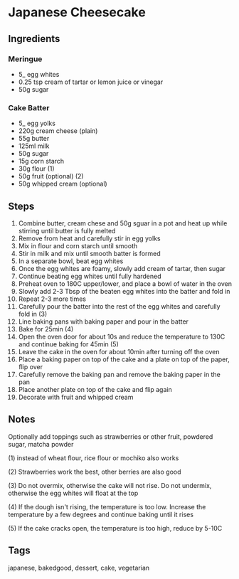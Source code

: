# Japanese Cheesecake

## Ingredients

### Meringue

* 5_ egg whites
* 0.25 tsp cream of tartar or lemon juice or vinegar
* 50g sugar 

### Cake Batter 

* 5_ egg yolks 
* 220g cream cheese (plain)
* 55g butter 
* 125ml milk 
* 50g sugar
* 15g corn starch
* 30g flour (1)
* 50g fruit (optional) (2)
* 50g whipped cream (optional)

## Steps

1. Combine butter, cream chese and 50g sguar in a pot and heat up while stirring until butter is fully melted 
2. Remove from heat and carefully stir in egg yolks
3. Mix in flour and corn starch until smooth
4. Stir in milk and mix until smooth batter is formed 
5. In a separate bowl, beat egg whites
6. Once the egg whites are foamy, slowly add cream of tartar, then sugar 
7. Continue beating egg whites until fully hardened
8. Preheat oven to 180C upper/lower, and place a bowl of water in the oven
9. Slowly add 2-3 Tbsp of the beaten egg whites into the batter and fold in 
10. Repeat 2-3 more times 
11. Carefully pour the batter into the rest of the egg whites and carefully fold in (3)
12. Line baking pans with baking paper and pour in the batter
13. Bake for 25min (4)
14. Open the oven door for about 10s and reduce the temperature to 130C and continue baking for 45min (5)
15. Leave the cake in the oven for about 10min after turning off the oven
16. Place a baking paper on top of the cake and a plate on top of the paper, flip over 
17. Carefully remove the baking pan and remove the baking paper in the pan
18. Place another plate on top of the cake and flip again
19. Decorate with fruit and whipped cream

## Notes

Optionally add toppings such as strawberries or other fruit, powdered sugar, matcha powder 

(1) instead of wheat flour, rice flour or mochiko also works

(2) Strawberries work the best, other berries are also good

(3) Do not overmix, otherwise the cake will not rise.
Do not undermix, otherwise the egg whites will float at the top


(4) If the dough isn't rising, the temperature is too low. 
Increase the temperature by a few degrees and continue baking until it rises

(5) If the cake cracks open, the temperature is too high, reduce by 5-10C

## Tags
japanese, bakedgood, dessert, cake, vegetarian

